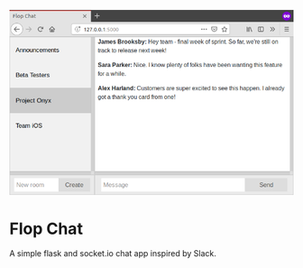 ![Flop Chat Screenshot](/flopchat.png)

# Flop Chat

A simple flask and socket.io chat app inspired by Slack. 